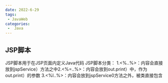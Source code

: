 ```yaml
---
date: 2022-6-29
tags:
 - JavaWeb
categories:
 -  Java
---
```






## JSP脚本

JSP脚本用于在JSP页面内定义Java代码
JSP脚本分类：
1.<%..%>：内容会直接放到jspService）方法之中2.<%=..%>：内容会放到out.print）中，作为out.print）的参数
3.<%l..%>：内容会放到jspService0方法之外，被类直接包含
